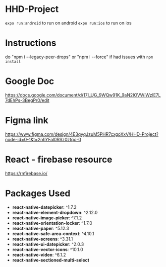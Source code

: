 # HHD-Project

`expo run:android` to run on android
`expo run:ios` to run on ios

# Instructions

do "npm i --legacy-peer-drops" or "npm i --force" if had issues with `npm install`

# Google Doc

https://docs.google.com/document/d/17I_UG_9WQw91K_9aN2IOVWiWzlE7L7dEhPs-3BegPr0/edit

# Figma link

https://www.figma.com/design/4E3qyqJzuM5PHR7cxgoXxV/HHD-Project?node-id=0-1&t=2nhYFal0RSz0ztqc-0

# React - firebase resource

https://rnfirebase.io/

# Packages Used

- **react-native-datepicker**: ^1.7.2
- **react-native-element-dropdown**: ^2.12.0
- **react-native-image-picker**: ^7.1.2
- **react-native-orientation-locker**: ^1.7.0
- **react-native-paper**: ^5.12.3
- **react-native-safe-area-context**: ^4.10.1
- **react-native-screens**: ^3.31.1
- **react-native-ui-datepicker**: ^2.0.3
- **react-native-vector-icons**: ^10.1.0
- **react-native-video**: ^6.1.2
- **react-native-sectioned-multi-select**

